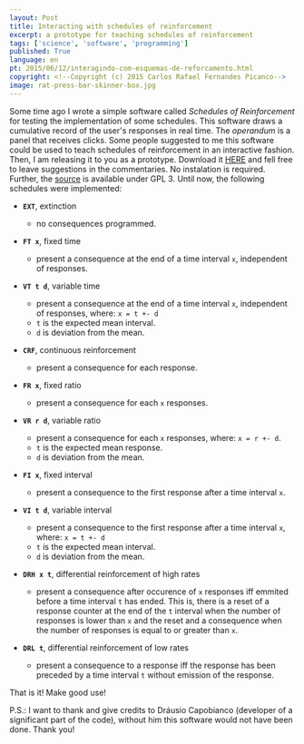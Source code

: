 ```yaml
---
layout: Post
title: Interacting with schedules of reinforcement
excerpt: a prototype for teaching schedules of reinforcement
tags: ['science', 'software', 'programming']
published: True
language: en
pt: 2015/06/12/interagindo-com-esquemas-de-reforcamento.html
copyright: <!--Copyright (c) 2015 Carlos Rafael Fernandes Picanco-->
image: rat-press-bar-skinner-box.jpg
---
```


Some time ago I wrote a simple software called *Schedules of Reinforcement* for testing the implementation of some schedules. This software draws a cumulative record of the user's responses in real time. The *operandum* is a panel that receives clicks. Some people suggested to me this software could be used to teach schedules of reinforcement in an interactive fashion. Then, I am releasing it to you as a prototype. Download it [HERE](https://github.com/cpicanco/validation_project/releases/download/v0.0.2.2/schedules_test.exe) and fell free to leave suggestions in the commentaries. No instalation is required. Further, the [source](https://github.com/cpicanco/validation_project/tree/master/tests/schedules) is available under GPL 3. Until now, the following schedules were implemented:

- **`EXT`**, extinction
	- no consequences programmed.

- **`FT x`**, fixed time
	- present a consequence at the end of a time interval `x`, independent of responses.

- **`VT t d`**, variable time
	- present a consequence at the end of a time interval `x`, independent of responses, where:
	  `x = t +- d`
	- `t` is the expected mean interval.
	- `d` is deviation from the mean.

- **`CRF`**, continuous reinforcement
	- present a consequence for each response.

- **`FR x`**, fixed ratio
	- present a consequence for each `x` responses.

- **`VR r d`**, variable ratio
	- present a consequence for each `x` responses, where:
	  `x = r +- d`.
	- `t` is the expected mean response.
	- `d` is deviation from the mean.

- **`FI x`**, fixed interval
	- present a consequence to the first response after a time interval `x`.

- **`VI t d`**, variable interval
	- present a consequence to the first response after a time interval `x`, where:
	  `x = t +- d`
	- `t` is the expected mean interval.
	- `d` is deviation from the mean.

- **`DRH x t`**, differential reinforcement of high rates
	- present a consequence after occurence of `x` responses iff emmited before a time interval `t` has ended. This is, there is a reset of a response counter at the end of the `t` interval when the number of responses is lower than `x` and the reset and a consequence when the number of responses is equal to or greater than `x`.

- **`DRL t`**, differential reinforcement of low rates
	- present a consequence to a response iff the response has been preceded by a time interval `t` without emission of the response.

That is it! Make good use!

P.S.: I want to thank and give credits to Dráusio Capobianco (developer of a significant part of the code), without him this software would not have been done. Thank you!